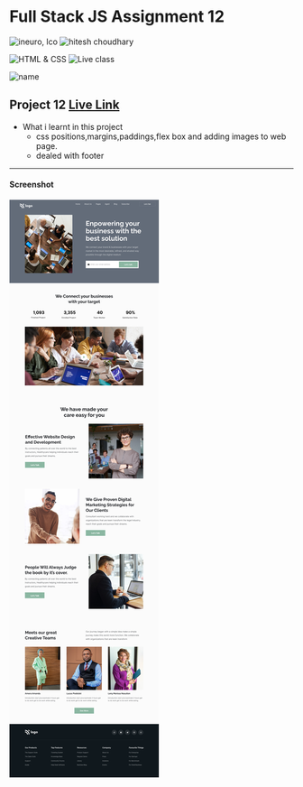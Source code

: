 # Full Stack JS Assignment 12

![ineuro, lco](https://img.shields.io/badge/iNeuron-LCO-green)
![hitesh choudhary](https://img.shields.io/badge/Hitesh--Choudhary-Full--stack--JS--bootcamp-red)

![HTML & CSS](https://img.shields.io/badge/HTML-CSS-orange)
![Live class](https://img.shields.io/badge/LIVE--CLASS-PROJECT--12--lightgrey)

![name](https://img.shields.io/badge/name%20-praveen-green)

## Project 12 [Live Link](https://full-stack-js-project-12-praveen.netlify.app/)

-   What i learnt in this project
    - css positions,margins,paddings,flex box and adding images to web page. 
    - dealed with footer  


---
#### Screenshot

![Desktop](./thumbnail.png)
